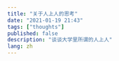 ```yaml
---
title: "关于人上人的思考"
date: "2021-01-19 21:43"
tags: ["thoughts"]
published: false
description: "谈谈大学里所谓的人上人"
lang: zh
---
```

